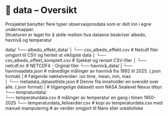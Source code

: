 # 📂 data – Oversikt  
Prosjektet benytter flere typer observasjonsdata som er delt inn i egne under­mapper.  
Strukturen er laget for å skille mellom hva dataene beskriver albedo, havnivå og temperatur

data/
└── albedo_effekt_data/
│    └── csv_albedo_effekt.csv           # Netcdf filer omgjort til CSV og hentet ut viktigste data
│    └── csv_albedo_effekt_komplett.csv   # Sjekket og renset CSV-filer
│    └── netcdf.nc                     # NETCDF4 - Orginal filer
└── havnivå_data/ 
|   └── havnivaadata.json        # månedlige målinger av havnivå fra 1992 til 2025. (.json format)
|                                # Følgende nøkkelverdier: iso time, mean, min, max     
│   └── metadata_datasetliste.json  #  Denne fila inneholder en oversikt over alle. (.json format)
|                                    # tilgjengelige datasett som NASA Sealevel Nexus tilbyr.
└── tempraturdata/                   
    └── temperaturdata.csv    # målinger av temperatur en gang i timen 1950-2025
    └── temperaturdata_feilverdier.csv    # kopi av temperaturdata.csv med manuel manipulering
                                            # av verdier omgjort til Nans eller urealistiske